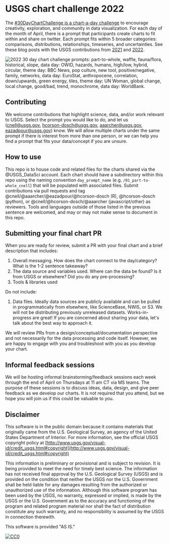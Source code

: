 # USGS chart challenge 2022
The [#30DayChartChallenge is a chart-a-day challenge](https://twitter.com/30DayChartChall) to encourage creativity, exploration, and community in data visualization. For each day of the month of April, there is a prompt that participants create charts to fit within and share on twitter. Each prompt fits within 5 broader categories: comparisons, distributions, relationships, timeseries, and uncertainties. See these blog posts with the USGS contributions from [2021](https://waterdata.usgs.gov/blog/30daychartchallenge-2021/) and [2022](https://waterdata.usgs.gov/blog/chart-challenge-2022/).

![2022 30 day chart challenge prompts: part-to-whole, waffle, fauna/flora, historical, slope, data day: OWID, hazards, humans, high/low, hybrid, circular, theme day: BBC News, pop culture, new tool, positive/negative, family, networks, data day: EuroStat, anthropocene, correlation, down/upwards, green energy, tiles, theme day: UN Woman, global change, local change, good/bad, trend, monochrome, data day: WorldBank.]() 

## Contributing
We welcome contributions that highlight science, data, and/or work relevant to USGS. Select the prompt you would like to do, and let us (cnell@usgs.gov, hcorson-dosch@usgs.gov, aaarcher@usgs.gov, eazadpour@usgs.gov) know. We will allow multiple charts under the same prompt if there is interest from more than one person, or we can help you find a prompt that fits your data/concept if you are unsure.

## How to use
This repo is to house code and related files for the charts shared via the @USGS_DataSci account. Each chart should have a subdirectory within this repo using the naming convention `day_prompt_name` (e.g. `/01_part-to-whole_cnell`) that will be populated with associated files. Submit contributions via pull requests and tag @cnell/@aaarcher/@eazadpour/@hcorson-dosch (R), @hcorson-dosch (python), or @cnell/@hcorson-dosch/@aaarcher (javascript/other) as reviewers. Tools and languages outside of those listed in the previous sentence are welcomed, and may or may not make sense to document in this repo.

## Submitting your final chart PR
When you are ready for review, submit a PR with your final chart and a brief description that includes: 
1. Overall messaging. How does the chart connect to the day/category? What is the 1-2 sentence takeaway?
2. The data source and variables used. Where can the data be found? Is it from USGS or elsewhere? Did you do any pre-processing?
3. Tools & libraries used 

Do not include: 
1. Data files. Ideally data sources are publicly available and can be pulled in programmatically from elsewhere, like ScienceBase, NWIS, or S3. We will not be distributing previously unreleased datasets. Works-in-progress are great! If you are concerned about sharing your data, let's talk about the best way to approach it. 

We will review PRs from a design/conceptual/documentation perspective and not necessarily for the data processing and code itself. However, we are happy to engage with you and troubleshoot with you as you develop your chart. 

## Informal feedback sessions
We will be hosting informal brainstorming/feedback sessions each week through the end of April on Thursdays at 11 am CT via MS teams. The purpose of these sessions is to discuss ideas, data, design, and give peer feedback as we develop our charts. It is not required that you attend, but we hope you will join us if this could be valuable to you.


## Disclaimer

This software is in the public domain because it contains materials that originally came from the U.S. Geological Survey, an agency of the United States Department of Interior. For more information, see the official USGS copyright policy at [http://www.usgs.gov/visual-id/credit_usgs.html#copyright](http://www.usgs.gov/visual-id/credit_usgs.html#copyright)

This information is preliminary or provisional and is subject to revision. It is being provided to meet the need for timely best science. The information has not received final approval by the U.S. Geological Survey (USGS) and is provided on the condition that neither the USGS nor the U.S. Government shall be held liable for any damages resulting from the authorized or unauthorized use of the information. Although this software program has been used by the USGS, no warranty, expressed or implied, is made by the USGS or the U.S. Government as to the accuracy and functioning of the program and related program material nor shall the fact of distribution constitute any such warranty, and no responsibility is assumed by the USGS in connection therewith.

This software is provided "AS IS."


[
  ![CC0](http://i.creativecommons.org/p/zero/1.0/88x31.png)
](http://creativecommons.org/publicdomain/zero/1.0/)

